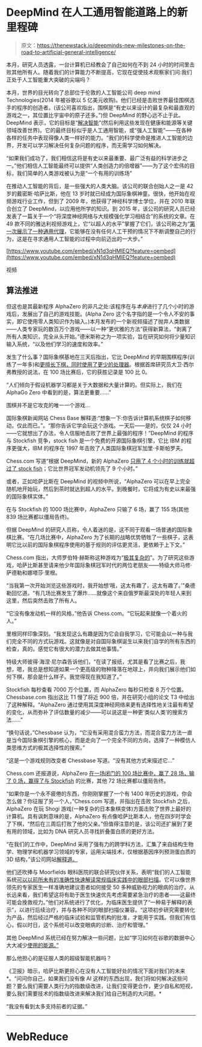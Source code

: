 # DeepMind 在人工通用智能道路上的新里程碑

> 原文：<https://thenewstack.io/deepminds-new-milestones-on-the-road-to-artificial-general-intelligence/>

本月，研究人员透露，一台计算机已经教会了自己如何在不到 24 小时的时间里击败其他所有人。随着我们的计算能力不断提高，它现在促使技术观察家们问:我们正处于人工智能重大突破的尖端吗？

本月，世界的目光转向了总部位于伦敦的人工智能公司 deep mind Technologies(2014 年被谷歌以 5 亿美元收购)。他们已经是击败世界最佳围棋选手的程序的创造者。(该公司喜欢指出，围棋是“有史以来设计的最复杂和最直观的游戏之一，其位置比宇宙中的原子还多。”)但 DeepMind 的野心远不止于此。DeepMind 表示，它的目标是“[解决智能](https://deepmind.com/about/)”(然后利用这些发现在健康和能源等关键领域改善世界)。它的最终目标似乎是人工通用智能，或“强人工智能”——在各种各样的任务中表现得像人类一样好的能力。“我们的科学使命是推进人工智能的边界，开发可以学习解决任何复杂问题的程序，而无需学习如何解决。

“如果我们成功了，我们相信这将是有史以来最重要、最广泛有益的科学进步之一。”他们相信人工智能最终可以提供“人类创造力的倍增器”——为了这个宏伟的目标，我们简单的人类游戏被认为是“一个有用的训练场”

在推动人工智能的背后，是一些强大的人类大脑。该公司的联合创始人之一是 42 岁的戴密斯·哈萨比斯，他在 13 岁时就已经成为国际象棋神童。很快，他开始在视频游戏行业工作，但到了 2009 年，他获得了神经科学博士学位，并在 2010 年联合创立了 DeepMind，以应用他所学的知识。到 2015 年，该公司的研究人员已经发表了一篇关于一个“将深度神经网络与大规模强化学习相结合”的系统的文章。在 49 款不同的雅达利视频游戏上，它“以超人的水平”掌握了它们，该公司称之为“[第一次展示了一种通用代理](https://deepmind.com/research/dqn/)，它能够在没有任何人工干预的情况下不断调整自己的行为，这是在寻求通用人工智能的过程中向前迈出的一大步。”

[https://www.youtube.com/embed/xN1d3qHMIEQ?feature=oembed](https://www.youtube.com/embed/xN1d3qHMIEQ?feature=oembed)

视频

## 算法推进

但这也是其最新程序 AlphaZero 的非凡之处:该程序在与*本身*进行了几个小时的游戏后，发展出了自己的游戏技能。(Alpha Zero 这个名字指的是一个令人不安的事实，即它使用零人类知识作为输入。)本月发布的一个新视频描述了抛弃人类数据——人类专家玩的数百万个游戏——以一种“更优雅的方法”获得新算法，“剥离了所有人类知识，完全从头开始。”德米斯称之为一项实验，旨在研究如何将少量知识输入系统，“以及他们学习的速度和效率。”

发生了什么事？国际象棋基地在三天后指出，它比 DeepMind 的早期围棋程序(训练了一年多)和[更擅长下棋，同时使用了更少的处理器](https://en.chessbase.com/post/the-future-is-here-alphazero-learns-chess)。根据首席研究员大卫·西尔弗教授的说法，在 100 场比赛后，它的获胜记录是 100 比 0。

“人们倾向于假设机器学习都是关于大数据和大量计算的。但实际上，我们在 AlphaGo Zero 中看到的是，算法更重要……”

围棋并不是它攻克的唯一一个游戏…

国际象棋新闻网站 Chess Base 解释道:“想象一下:你告诉计算机系统棋子如何移动，仅此而已。”。“那你告诉它学会玩这个游戏。一天后——是的，仅仅 24 小时——它就想出了办法，令人信服地击败了世界上最强的程序！”DeepMind 的程序与 Stockfish 竞争，stock fish 是一个免费的开源国际象棋引擎，它比 IBM 的程序更强大，IBM 的程序在 1997 年击败了人类国际象棋冠军加里·卡斯帕罗夫。

Chess.com 写道“根据 DeepMind，新的 AlphaZero [只用了 4 个小时的训练就超过了 stock fish](https://www.chess.com/news/view/updated-alphazero-crushes-stockfish-in-new-1-000-game-match)；它比世界冠军发动机领先了 9 个小时。”

或者，正如哈萨比斯在 DeepMind 的视频中所说，“AlphaZero 可以在早上完全随机地开始玩，然后到茶时就达到超人的水平。到晚餐时，它将成为有史以来最强的国际象棋实体。”

在与 Stockfish 的 1000 场比赛中，AlphaZero 只输了 6 场，赢了 155 场(其他 839 场比赛都以僵局告终)。

但据 DeepMind 的研究人员称，令人着迷的是，这不同于观看一场普通的国际象棋比赛。“在几场比赛中，AlphaZero 为了长期的战略优势牺牲了一些棋子，这表明它比以前的国际象棋程序使用的基于规则的评估更灵活，更依赖于上下文。”

Chess.com 指出，大师罗伯特·赫斯称这种游戏为“[极其复杂的](https://www.chess.com/news/view/updated-alphazero-crushes-stockfish-in-new-1-000-game-match#pgn)”。为了研究这些游戏，哈萨比斯甚至请来他少年国际象棋冠军时代的两位老朋友——特级大师马修·萨德勒和娜塔莎·里根。

“当我第一次开始浏览这些游戏时，我开始想‘哦，这太有趣了，这太有趣了。’”桑德勒回忆道。“有几场比赛发生了爆炸……就像这个来自俄罗斯最深处的年轻人来到这里，然后突然击败了所有人。

“它没有像发动机一样的风格，”他告诉 Chess.com。“它玩起来就像一个着火的人。”

里根同样印象深刻。“我发现这么有趣是因为它会自我学习，它可能会以一种与我们完全不同的方式玩游戏。这就像是对自国际象棋诞生以来我们自学的所有东西的检查，真的。感觉它有很大的潜力去做其他事情。”

特级大师彼得·海涅·尼尔森告诉他们，“在读了报纸，尤其是看了比赛之后，我想，嗯，我总是想知道如果一个更高级的物种降落在地球上，并向我们展示他们如何下棋，那会是什么样子。我觉得现在我知道了。”

Stockfish 每秒查看 7000 万个位置，而 AlphaZero 每秒只检查 8 万个位置。Chessbase.com 指出这比 T1 慢了将近 900 倍，并在研究小组的论文 T3 中给出了这种解释。“AlphaZero 通过使用其深度神经网络来更有选择性地关注最有希望的变化，从而弥补了评估数量的减少——可以说这是一种更‘类似人类’的搜索方法……”

“换句话说，”Chessbase 认为，“它没有采用混合蛮力方法，而混合蛮力方法一直是当今国际象棋引擎的核心，而是走向了一个完全不同的方向，选择了一种模仿人类思维方式的极其选择性的搜索。”

“这是一个游戏规则改变者 Chessbase 写道。“没有其他方式来描述它…”

Chess.com 还报道说，AlphaZero [在一场闭门的 100 场比赛中，赢了 28 场，输了 0 场，赢得了与 Stockfish](https://www.chess.com/news/view/google-s-alphazero-destroys-stockfish-in-100-game-match) 的比赛，其他 72 场比赛都以僵局告终。

“如果你是一个永不疲倦的东西，你刚刚掌握了一个有 1400 年历史的游戏，你会怎么做？你征服了另一个人，”Chess.com 写道，并指出在击败 Stockfish 之后，AlphaZero 在玩 Shogi 游戏(一种复杂的日本象棋变体)方面击败了世界上最好的计算机。具有讽刺意味的是，AlphaZero 有点像哈萨比斯本人，他在四岁时学会了下棋，“然后在三周后打败了他的父亲。”但值得注意的是，该公司还扩展到了更有用的领域，比如为 DNA 研究人员寻找折叠蛋白质的更好方法。

“在我们的工作中，DeepMind 采用了强有力的跨学科方法，汇集了来自结构生物学、物理学和机器学习领域的专家，运用尖端技术，仅根据基因序列预测蛋白质的 3D 结构，”该公司网站[解释道。](https://deepmind.com/blog/alphafold/)

他们还吹捧与 Moorfields 眼科医院的联合研究伙伴关系，表明“我们的人工智能系统[可以以前所未有的准确性快速解读常规临床实践中的眼部扫描](https://deepmind.com/blog/moorfields-major-milestone/)。它可以像世界领先的专家医生一样准确地建议患者如何接受 50 多种威胁视力的眼病的治疗。从长远来看，我们希望这将有助于医生快速优先考虑需要紧急治疗的患者——这最终可能会挽救视力。”他们对系统进行了优化，为临床医生提供了“一种易于解释的表示”，以进行后续治疗，并与各种不同的眼部扫描仪兼容。“这项初步研究需要转化为产品，然后经过严格的临床试验和监管机构的批准，才能用于实践。但我们有信心，假以时日，这个系统可以改变眼病的诊断、治疗和管理。”

其他 DeepMind 系统已经在努力解决一些问题，比如“学习如何在谷歌的数据中心大大减少[使用的能源。”](https://deepmind.com/blog/deepmind-ai-reduces-google-data-centre-cooling-bill-40/)

那么他担心的是征服人类的超级智能机器吗？

《卫报》暗示，哈萨比斯更担心在没有人工智能好处的情况下面对我们的未来*。“问问你自己，如果我们没有像 AI 这样的东西出现，我们将如何解决这些问题？要么我们需要人类行为的指数级改进，让我们变得更合作，更少自私和短视，要么我们需要技术的指数级改进来解决我们给自己制造的大问题。*

“我没有看到太多支持前者的证据。”

* * *

# WebReduce

<svg xmlns:xlink="http://www.w3.org/1999/xlink" viewBox="0 0 68 31" version="1.1"><title>Group</title> <desc>Created with Sketch.</desc></svg>